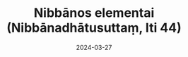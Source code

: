 ---
layout: page
title: 'Nibbānos elementai  (Nibbānadhātusuttaṃ, Iti 44)'
category: bylota
index: Nibbāna
sortIndex: 44
suttacentral: iti44
date: 2024-03-27
tags: Nibbāna
---